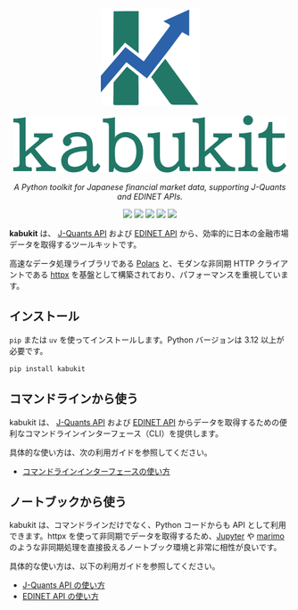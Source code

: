 <p align="center">
  <img src="https://raw.githubusercontent.com/daizutabi/kabukit/main/docs/assets/images/logo.svg" alt="Kabukit Logo"">
</p>

<p align="center">
  <img src="https://raw.githubusercontent.com/daizutabi/kabukit/main/docs/assets/images/kabukit.svg" alt="Kabukit">
</p>

<p align="center">
  <em>A Python toolkit for Japanese financial market data, supporting J-Quants and EDINET APIs.</em>
</p>

<p align="center">
  <a href="https://pypi.org/project/kabukit/"><img src="https://img.shields.io/pypi/v/kabukit.svg"/></a>
  <a href="https://pypi.org/project/kabukit/"><img src="https://img.shields.io/pypi/pyversions/kabukit.svg"/></a>
  <a href="https://github.com/daizutabi/kabukit/actions?query=event%3Apush+branch%3Amain"><img src="https://github.com/daizutabi/kabukit/actions/workflows/code-quality-tests.yaml/badge.svg?branch=main&event=push"/></a>
  <a href="https://codecov.io/github/daizutabi/kabukit?branch=main"><img src="https://codecov.io/github/daizutabi/kabukit/graph/badge.svg?token=Yu6lAdVVnd"/></a>
  <a href="https://daizutabi.github.io/kabukit/"><img src="https://img.shields.io/badge/docs-latest-blue.svg"/></a>
</p>

**kabukit** は、 [J-Quants API](https://jpx-jquants.com/) および [EDINET API](https://disclosure2dl.edinet-fsa.go.jp/guide/static/disclosure/WZEK0110.html) から、効率的に日本の金融市場データを取得するツールキットです。

高速なデータ処理ライブラリである [Polars](https://pola.rs/) と、モダンな非同期 HTTP クライアントである [httpx](https://www.python-httpx.org/) を基盤として構築されており、パフォーマンスを重視しています。

## インストール

`pip` または `uv` を使ってインストールします。Python バージョンは 3.12 以上が必要です。

```bash
pip install kabukit
```

## コマンドラインから使う

kabukit は、 [J-Quants API](https://jpx-jquants.com/) および [EDINET API](https://disclosure2dl.edinet-fsa.go.jp/guide/static/disclosure/WZEK0110.html) からデータを取得するための便利なコマンドラインインターフェース（CLI）を提供します。

具体的な使い方は、次の利用ガイドを参照してください。

- [コマンドラインインターフェースの使い方](https://daizutabi.github.io/kabukit/guides/cli/)

## ノートブックから使う

kabukit は、コマンドラインだけでなく、Python コードからも API として利用できます。httpx を使って非同期でデータを取得するため、[Jupyter](https://jupyter.org/) や [marimo](https://marimo.io/) のような非同期処理を直接扱えるノートブック環境と非常に相性が良いです。

具体的な使い方は、以下の利用ガイドを参照してください。

- [J-Quants API の使い方](https://daizutabi.github.io/kabukit/guides/jquants/)
- [EDINET API の使い方](https://daizutabi.github.io/kabukit/guides/edinet/)

